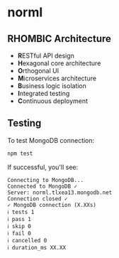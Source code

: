 # norml

## RHOMBIC Architecture
- **R**ESTful API design
- **H**exagonal core architecture
- **O**rthogonal UI
- **M**icroservices architecture
- **B**usiness logic isolation
- **I**ntegrated testing
- **C**ontinuous deployment

## Testing

To test MongoDB connection:
```bash
npm test
```

If successful, you'll see:
```
Connecting to MongoDB...
Connected to MongoDB ✓
Server: norml.tlxea13.mongodb.net
Connection closed ✓
✓ MongoDB connection (X.XXs)
ℹ tests 1
ℹ pass 1
ℹ skip 0
ℹ fail 0
ℹ cancelled 0
ℹ duration_ms XX.XX
```